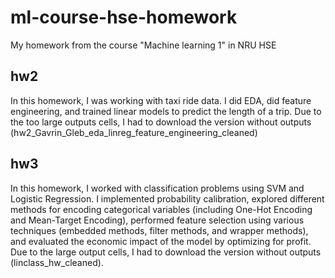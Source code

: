 # ml-course-hse-homework
My homework from the course "Machine learning 1" in NRU HSE


## hw2
In this homework, I was working with taxi ride data. I did EDA, did feature engineering, and trained linear models to predict the length of a trip. Due to the too large outputs cells, I had to download the version without outputs (hw2_Gavrin_Gleb_eda_linreg_feature_engineering_cleaned)

## hw3
In this homework, I worked with classification problems using SVM and Logistic Regression. I implemented probability calibration, explored different methods for encoding categorical variables (including One-Hot Encoding and Mean-Target Encoding), performed feature selection using various techniques (embedded methods, filter methods, and wrapper methods), and evaluated the economic impact of the model by optimizing for profit. Due to the large output cells, I had to download the version without outputs (linclass_hw_cleaned).
